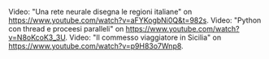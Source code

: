 Video: "Una rete neurale disegna le regioni italiane" on https://www.youtube.com/watch?v=aFYKogbNi0Q&t=982s.
Video: "Python con thread e proceesi paralleli" on https://www.youtube.com/watch?v=N8oKcoK3_3U.
Video: "Il commesso viaggiatore in Sicilia" on https://www.youtube.com/watch?v=p9H83o7Wnp8.
